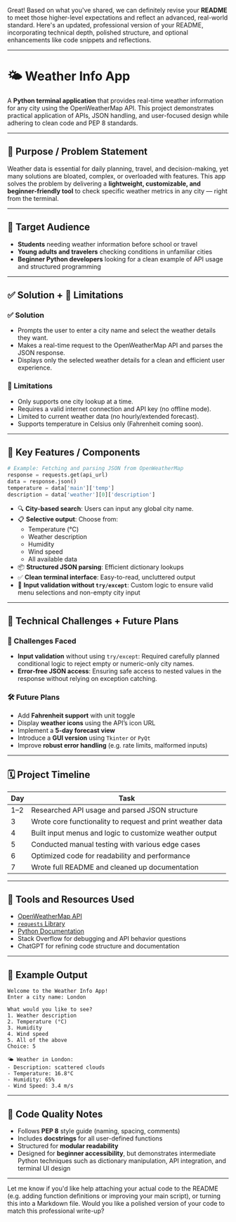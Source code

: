 Great! Based on what you've shared, we can definitely revise your **README** to meet those higher-level expectations and reflect an advanced, real-world standard. Here's an updated, professional version of your README, incorporating technical depth, polished structure, and optional enhancements like code snippets and reflections.

---

# 🌤️ Weather Info App

A **Python terminal application** that provides real-time weather information for any city using the OpenWeatherMap API. This project demonstrates practical application of APIs, JSON handling, and user-focused design while adhering to clean code and PEP 8 standards.

---

## 🧭 Purpose / Problem Statement

Weather data is essential for daily planning, travel, and decision-making, yet many solutions are bloated, complex, or overloaded with features. This app solves the problem by delivering a **lightweight, customizable, and beginner-friendly tool** to check specific weather metrics in any city — right from the terminal.

---

## 🎯 Target Audience

- **Students** needing weather information before school or travel
- **Young adults and travelers** checking conditions in unfamiliar cities
- **Beginner Python developers** looking for a clean example of API usage and structured programming

---

## ✅ Solution + 🚫 Limitations

### ✅ Solution
- Prompts the user to enter a city name and select the weather details they want.
- Makes a real-time request to the OpenWeatherMap API and parses the JSON response.
- Displays only the selected weather details for a clean and efficient user experience.

### 🚫 Limitations
- Only supports one city lookup at a time.
- Requires a valid internet connection and API key (no offline mode).
- Limited to current weather data (no hourly/extended forecast).
- Supports temperature in Celsius only (Fahrenheit coming soon).

---

## 🧩 Key Features / Components

```python
# Example: Fetching and parsing JSON from OpenWeatherMap
response = requests.get(api_url)
data = response.json()
temperature = data['main']['temp']
description = data['weather'][0]['description']
```

- 🔍 **City-based search**: Users can input any global city name.
- 📋 **Selective output**: Choose from:
  - Temperature (°C)
  - Weather description
  - Humidity
  - Wind speed
  - All available data
- 📦 **Structured JSON parsing**: Efficient dictionary lookups
- ✅ **Clean terminal interface**: Easy-to-read, uncluttered output
- 🧠 **Input validation without `try/except`**: Custom logic to ensure valid menu selections and non-empty city input

---

## 🧪 Technical Challenges + Future Plans

### 🧪 Challenges Faced
- **Input validation** without using `try/except`: Required carefully planned conditional logic to reject empty or numeric-only city names.
- **Error-free JSON access**: Ensuring safe access to nested values in the response without relying on exception catching.

### 🛠️ Future Plans
- Add **Fahrenheit support** with unit toggle
- Display **weather icons** using the API’s icon URL
- Implement a **5-day forecast view**
- Introduce a **GUI version** using `Tkinter` or `PyQt`
- Improve **robust error handling** (e.g. rate limits, malformed inputs)

---

## 🗓️ Project Timeline

| Day | Task |
|-----|------|
| 1–2 | Researched API usage and parsed JSON structure |
| 3   | Wrote core functionality to request and print weather data |
| 4   | Built input menus and logic to customize weather output |
| 5   | Conducted manual testing with various edge cases |
| 6   | Optimized code for readability and performance |
| 7   | Wrote full README and cleaned up documentation |

---

## 🧰 Tools and Resources Used

- [OpenWeatherMap API](https://openweathermap.org/api)
- [`requests` Library](https://pypi.org/project/requests/)
- [Python Documentation](https://docs.python.org/3/)
- Stack Overflow for debugging and API behavior questions
- ChatGPT for refining code structure and documentation

---

## 📎 Example Output

```
Welcome to the Weather Info App!
Enter a city name: London

What would you like to see?
1. Weather description
2. Temperature (°C)
3. Humidity
4. Wind speed
5. All of the above
Choice: 5

🌤️ Weather in London:
- Description: scattered clouds
- Temperature: 16.8°C
- Humidity: 65%
- Wind Speed: 3.4 m/s
```

---

## 🧼 Code Quality Notes

- Follows **PEP 8** style guide (naming, spacing, comments)
- Includes **docstrings** for all user-defined functions
- Structured for **modular readability**
- Designed for **beginner accessibility**, but demonstrates intermediate Python techniques such as dictionary manipulation, API integration, and terminal UI design

---

Let me know if you'd like help attaching your actual code to the README (e.g. adding function definitions or improving your main script), or turning this into a Markdown file. Would you like a polished version of your code to match this professional write-up?
